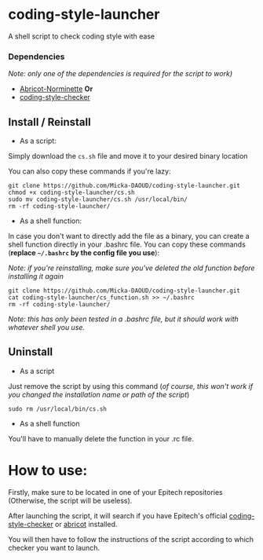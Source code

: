 # coding-style-launcher
A shell script to check coding style with ease

### Dependencies
*Note: only one of the dependencies is required for the script to work)*
* [Abricot-Norminette](https://github.com/Just1truc/Abricot-Norminette)
**Or**
* [coding-style-checker](https://github.com/Epitech/coding-style-checker)

## Install / Reinstall
* As a script:

Simply download the `cs.sh` file and move it to your desired binary location

You can also copy these commands if you're lazy:

```
git clone https://github.com/Micka-DAOUD/coding-style-launcher.git
chmod +x coding-style-launcher/cs.sh 
sudo mv coding-style-launcher/cs.sh /usr/local/bin/
rm -rf coding-style-launcher/
```

* As a shell function:

In case you don't want to directly add the file as a binary, you can create a shell function directly in your .bashrc file.
You can copy these commands (**replace `~/.bashrc` by the config file you use**):

*Note: if you're reinstalling, make sure you've deleted the old function before installing it again*
```
git clone https://github.com/Micka-DAOUD/coding-style-launcher.git
cat coding-style-launcher/cs_function.sh >> ~/.bashrc
rm -rf coding-style-launcher/
```

*Note: this has only been tested in a .bashrc file, but it should work with whatever shell you use.*

## Uninstall
* As a script

Just remove the script by using this command (*of course, this won't work if you changed the installation name or path of the script*)

```sudo rm /usr/local/bin/cs.sh```

* As a shell function

You'll have to manually delete the function in your .rc file.

# How to use:

Firstly, make sure to be located in one of your Epitech repositories (Otherwise, the script will be useless).

After launching the script, it will search if you have Epitech's official [coding-style-checker](https://github.com/Epitech/coding-style-checker) or [abricot](https://github.com/Just1truc/Abricot-Norminette) installed.

You will then have to follow the instructions of the script according to which checker you want to launch.
